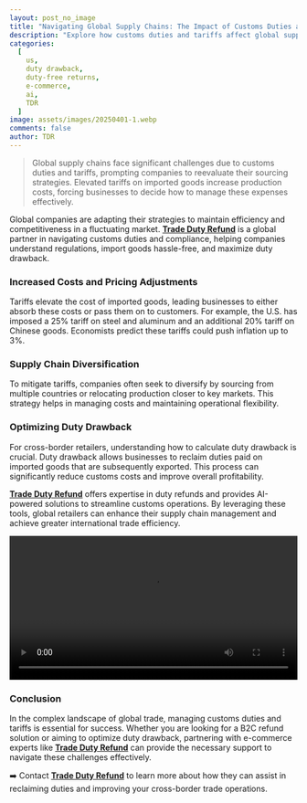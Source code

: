 ```yaml
---
layout: post_no_image
title: "Navigating Global Supply Chains: The Impact of Customs Duties and Tariffs"
description: "Explore how customs duties and tariffs affect global supply chains, and learn strategies for cross-border retailers to manage costs and optimize duty drawback."
categories:
  [
    us,
    duty drawback,
    duty-free returns,
    e-commerce,
    ai,
    TDR
  ]
image: assets/images/20250401-1.webp
comments: false
author: TDR
---
```


> Global supply chains face significant challenges due to customs duties and tariffs, prompting companies to reevaluate their sourcing strategies. Elevated tariffs on imported goods increase production costs, forcing businesses to decide how to manage these expenses effectively.

Global companies are adapting their strategies to maintain efficiency and competitiveness in a fluctuating market. [**Trade Duty Refund**](https://tradedutyrefund.com?utm_source=Blog&utm_medium=Link&utm_campaign=20250401Article) is a global partner in navigating customs duties and compliance, helping companies understand regulations, import goods hassle-free, and maximize duty drawback.

### Increased Costs and Pricing Adjustments

Tariffs elevate the cost of imported goods, leading businesses to either absorb these costs or pass them on to customers. For example, the U.S. has imposed a 25% tariff on steel and aluminum and an additional 20% tariff on Chinese goods. Economists predict these tariffs could push inflation up to 3%.

### Supply Chain Diversification

To mitigate tariffs, companies often seek to diversify by sourcing from multiple countries or relocating production closer to key markets. This strategy helps in managing costs and maintaining operational flexibility.

### Optimizing Duty Drawback

For cross-border retailers, understanding how to calculate duty drawback is crucial. Duty drawback allows businesses to reclaim duties paid on imported goods that are subsequently exported. This process can significantly reduce customs costs and improve overall profitability.

[**Trade Duty Refund**](https://tradedutyrefund.com?utm_source=Blog&utm_medium=Link&utm_campaign=20250401Article) offers expertise in duty refunds and provides AI-powered solutions to streamline customs operations. By leveraging these tools, global retailers can enhance their supply chain management and achieve greater international trade efficiency.

<div class="responsive-video">
  <video controls preload loop autoplay >
    <source src="/assets/images/20250401-Video-Large.mp4" type="video/mp4" media="(min-width: 768px)">
    <source src="/assets/images/20250401-Video-Mid.mp4" type="video/mp4" media="(min-width: 576px) and (max-width: 767px)">
    <source src="/assets/images/20250401-Video-Small.mp4" type="video/mp4" media="(max-width: 575px)">
    Your browser does not support the video tag.
  </video>
</div>

### Conclusion

In the complex landscape of global trade, managing customs duties and tariffs is essential for success. Whether you are looking for a B2C refund solution or aiming to optimize duty drawback, partnering with e-commerce experts like [**Trade Duty Refund**](https://tradedutyrefund.com?utm_source=Blog&utm_medium=Link&utm_campaign=20250401Article) can provide the necessary support to navigate these challenges effectively.

➡️ Contact [**Trade Duty Refund**](https://tradedutyrefund.com/contact-us.html?utm_source=Blog&utm_medium=Link&utm_campaign=20250401Article) to learn more about how they can assist in reclaiming duties and improving your cross-border trade operations.

<style>
  .responsive-video video {
    width: 100%;
    height: auto;
    margin: 0 auto;
    display: block;
  }
</style>
